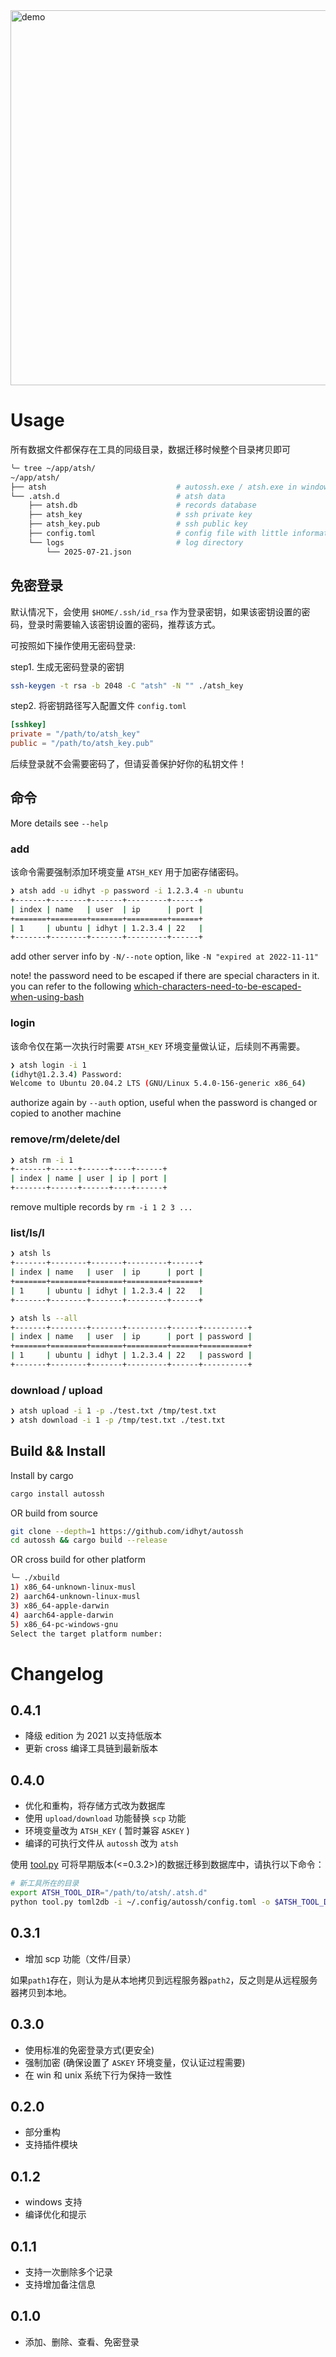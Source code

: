 <img src="./demo.png" height="600" alt="demo">

# Usage

所有数据文件都保存在工具的同级目录，数据迁移时候整个目录拷贝即可

```bash
╰─ tree ~/app/atsh/
~/app/atsh/
├── atsh                             # autossh.exe / atsh.exe in windows
└── .atsh.d                          # atsh data
    ├── atsh.db                      # records database
    ├── atsh_key                     # ssh private key
    ├── atsh_key.pub                 # ssh public key
    ├── config.toml                  # config file with little information
    └── logs                         # log directory
        └── 2025-07-21.json
```

## 免密登录

默认情况下，会使用 `$HOME/.ssh/id_rsa` 作为登录密钥，如果该密钥设置的密码，登录时需要输入该密钥设置的密码，推荐该方式。

可按照如下操作使用无密码登录:

step1. 生成无密码登录的密钥

```bash
ssh-keygen -t rsa -b 2048 -C "atsh" -N "" ./atsh_key
```

step2. 将密钥路径写入配置文件 `config.toml`

```toml
[sshkey]
private = "/path/to/atsh_key"
public = "/path/to/atsh_key.pub"
```

后续登录就不会需要密码了，但请妥善保护好你的私钥文件！

## 命令

More details see `--help`

### add

该命令需要强制添加环境变量 `ATSH_KEY` 用于加密存储密码。

```bash
❯ atsh add -u idhyt -p password -i 1.2.3.4 -n ubuntu
+-------+--------+-------+---------+------+
| index | name   | user  | ip      | port |
+=======+========+=======+=========+======+
| 1     | ubuntu | idhyt | 1.2.3.4 | 22   |
+-------+--------+-------+---------+------+
```

add other server info by `-N/--note` option, like `-N "expired at 2022-11-11"`

note! the password need to be escaped if there are special characters in it. you can refer to the following [which-characters-need-to-be-escaped-when-using-bash](https://stackoverflow.com/questions/15783701/which-characters-need-to-be-escaped-when-using-bash)

### login

该命令仅在第一次执行时需要 `ATSH_KEY` 环境变量做认证，后续则不再需要。

```bash
❯ atsh login -i 1
(idhyt@1.2.3.4) Password:
Welcome to Ubuntu 20.04.2 LTS (GNU/Linux 5.4.0-156-generic x86_64)
```

authorize again by `--auth` option, useful when the password is changed or copied to another machine

### remove/rm/delete/del

```bash
❯ atsh rm -i 1
+-------+------+------+----+------+
| index | name | user | ip | port |
+-------+------+------+----+------+
```

remove multiple records by `rm -i 1 2 3 ...`

### list/ls/l

```bash
❯ atsh ls
+-------+--------+-------+---------+------+
| index | name   | user  | ip      | port |
+=======+========+=======+=========+======+
| 1     | ubuntu | idhyt | 1.2.3.4 | 22   |
+-------+--------+-------+---------+------+
```

```bash
❯ atsh ls --all
+-------+--------+-------+---------+------+----------+
| index | name   | user  | ip      | port | password |
+=======+========+=======+=========+======+==========+
| 1     | ubuntu | idhyt | 1.2.3.4 | 22   | password |
+-------+--------+-------+---------+------+----------+
```

### download / upload

```bash
❯ atsh upload -i 1 -p ./test.txt /tmp/test.txt
❯ atsh download -i 1 -p /tmp/test.txt ./test.txt
```

## Build && Install

Install by cargo

```bash
cargo install autossh
```

OR build from source

```bash
git clone --depth=1 https://github.com/idhyt/autossh
cd autossh && cargo build --release
```

OR cross build for other platform

```bash
╰─ ./xbuild
1) x86_64-unknown-linux-musl
2) aarch64-unknown-linux-musl
3) x86_64-apple-darwin
4) aarch64-apple-darwin
5) x86_64-pc-windows-gnu
Select the target platform number:
```

# Changelog

## 0.4.1

- 降级 edition 为 2021 以支持低版本
- 更新 cross 编译工具链到最新版本

## 0.4.0

- 优化和重构，将存储方式改为数据库
- 使用 `upload/download` 功能替换 `scp` 功能
- 环境变量改为 `ATSH_KEY` ( 暂时兼容 `ASKEY` )
- 编译的可执行文件从 `autossh` 改为 `atsh`

使用 [tool.py](https://github.com/idhyt/autossh/blob/main/tool.py) 可将早期版本(<=0.3.2>)的数据迁移到数据库中，请执行以下命令：

```bash
# 新工具所在的目录
export ATSH_TOOL_DIR="/path/to/atsh/.atsh.d"
python tool.py toml2db -i ~/.config/autossh/config.toml -o $ATSH_TOOL_DIR
```

## 0.3.1

- 增加 scp 功能（文件/目录）

如果`path1`存在，则认为是从本地拷贝到远程服务器`path2`，反之则是从远程服务器拷贝到本地。

## 0.3.0

- 使用标准的免密登录方式(更安全)
- 强制加密 (确保设置了 `ASKEY` 环境变量，仅认证过程需要)
- 在 win 和 unix 系统下行为保持一致性

## 0.2.0

- 部分重构
- 支持插件模块

## 0.1.2

- windows 支持
- 编译优化和提示

## 0.1.1

- 支持一次删除多个记录
- 支持增加备注信息

## 0.1.0

- 添加、删除、查看、免密登录
